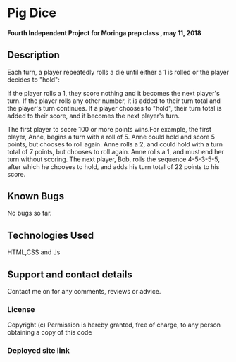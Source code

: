 # Pig Dice
#### Fourth Independent Project for Moringa prep class , may 11, 2018
## Description
Each turn, a player repeatedly rolls a die until either a 1 is rolled or the player decides to "hold":

 If the player rolls a 1, they score nothing and it becomes the next player's turn.
 If the player rolls any other number, it is added to their turn total and the player's turn continues.
 If a player chooses to "hold", their turn total is added to their score, and it becomes the next player's turn.

The first player to score 100 or more points wins.For example, the first player, Anne, begins a turn with a roll of 5. Anne could hold and score 5 points, but chooses to roll again. Anne rolls a 2, and could hold with a turn total of 7 points, but chooses to roll again. Anne rolls a 1, and must end her turn without scoring. The next player, Bob, rolls the sequence 4-5-3-5-5, after which he chooses to hold, and adds his turn total of 22 points to his score. 
## Known Bugs
No bugs so far. 
## Technologies Used
HTML,CSS and Js
## Support and contact details
Contact me on for any comments, reviews or advice.
### License
Copyright (c) 
Permission is hereby granted, free of charge, to any person obtaining a copy of this code
### Deployed site link
